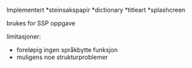 Implementert
*steinsakspapir
*dictionary
*titleart
*splashcreen

brukes for SSP oppgave

limitasjoner:
- foreløpig ingen språkbytte funksjon
- muligens noe strukturproblemer

